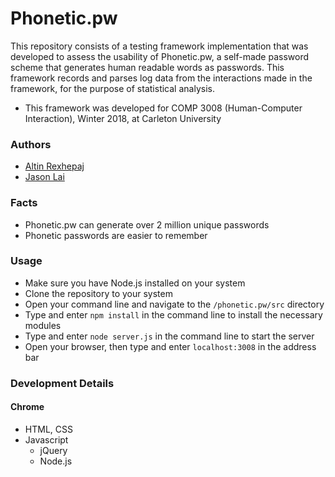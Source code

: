 # Phonetic.pw
This repository consists of a testing framework implementation that was developed to assess the usability of Phonetic.pw, a self-made password scheme that generates human readable words as passwords. This framework records and parses log data from the interactions made in the framework, for the purpose of statistical analysis.
* This framework was developed for COMP 3008 (Human-Computer Interaction), Winter 2018, at Carleton University

### Authors
* [Altin Rexhepaj](https://github.com/altin)
* [Jason Lai](https://github.com/jlai29)

### Facts
* Phonetic.pw can generate over 2 million unique passwords
* Phonetic passwords are easier to remember

### Usage
* Make sure you have Node.js installed on your system
* Clone the repository to your system
* Open your command line and navigate to the ```/phonetic.pw/src``` directory
* Type and enter ```npm install``` in the command line to install the necessary modules
* Type and enter ```node server.js``` in the command line to start the server
* Open your browser, then type and enter ```localhost:3008``` in the address bar

### Development Details
#### Chrome
* HTML, CSS
* Javascript
  * jQuery
  * Node.js
